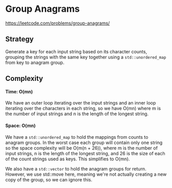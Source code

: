 # Group Anagrams
https://leetcode.com/problems/group-anagrams/

## Strategy
Generate a key for each input string based on its character counts, grouping the strings with the same key together using a `std::unordered_map` from key to anagram group.

## Complexity
#### Time: O(mn)
We have an outer loop iterating over the input strings and an inner loop iterating over the characters in each string, so we have O(mn) where m is the number of input strings and n is the length of the longest string.

#### Space: O(mn)
We have a `std::unordered_map` to hold the mappings from counts to anagram groups. In the worst case each group will contain only one string so the space complexity will be O(m(n + 26)), where m is the number of input strings, n is the length of the longest string, and 26 is the size of each of the count strings used as keys. This simplifies to O(mn).

We also have a `std::vector` to hold the anagram groups for return. However, we use std::move here, meaning we're not actually creating a new copy of the group, so we can ignore this.
